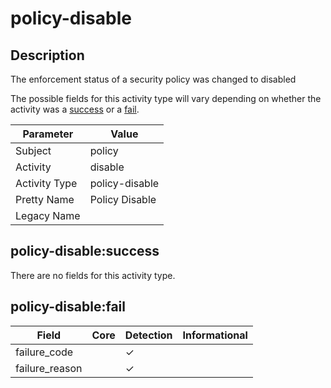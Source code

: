 policy-disable
==============

Description
-----------
The enforcement status of a security policy was changed to disabled

The possible fields for this activity type will vary depending on whether the activity was a [success](#policy-disablesuccess) or a [fail](#policy-disablefail).

| Parameter     | Value          |
| ------------- | -------------- |
| Subject       | policy         |
| Activity      | disable        |
| Activity Type | policy-disable |
| Pretty Name   | Policy Disable |
| Legacy Name   |                |

policy-disable:success
----------------------

There are no fields for this activity type.


policy-disable:fail
-------------------

| Field          | Core | Detection | Informational |
| -------------- | ---- | --------- | ------------- |
| failure_code   |      | &#10003;  |               |
| failure_reason |      | &#10003;  |               |